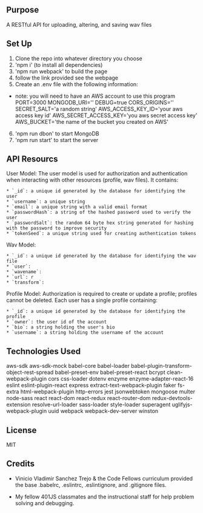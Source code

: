 ## Purpose
A RESTful API for uploading, altering, and saving wav files

## Set Up
1. Clone the repo into whatever directory you choose
2. 'npm i' (to install all dependencies)
3. 'npm run webpack' to build the page
4. follow the link provided see the webpage
5. Create an .env file with the following information:
  * note: you will need to have an AWS account to use this program
  PORT=3000
  MONGODB_URI='<your mongo uri>'
  DEBUG=true
  CORS_ORIGINS='<one or more cors origins>'
  SECRET_SALT='a random string'
  AWS_ACCESS_KEY_ID='your aws access key id'
  AWS_SECRET_ACCESS_KEY='you aws secret access key'
  AWS_BUCKET='the name of the bucket you created on AWS'
6. 'npm run dbon' to start MongoDB
7. 'npm run start' to start the server

## API Resourcs
  User Model: The user model is used for authorization and authentication when interacting with other resources (profile, wav files). It contains:

    * `_id`: a unique id generated by the database for identifying the user
    * `username`: a unique string
    * `email`: a unique string with a valid email format
    * `passwordHash`: a string of the hashed password used to verify the user
    * `passwordSalt`: the random 64 byte hex string generated for hashing with the password to improve security
    * `tokenSeed`: a unique string used for creating authentication tokens

  Wav Model:

    * `_id`: a unique id generated by the database for identifying the wav file
    * `user`:
    * `wavename`:
    * `url`: r
    * `transform`:

  Profile Model: Authorization is required to create or update a profile; profiles cannot be deleted. Each user has a single profile containing:
  
    * `_id`: a unique id generated by the database for identifying the profile
    * `owner`: the user id of the account
    * `bio`: a string holding the user's bio
    * `username`: a string holding the username of the account

## Technologies Used
  aws-sdk
  aws-sdk-mock
  babel-core
  babel-loader
  babel-plugin-transform-object-rest-spread
  babel-preset-env
  babel-preset-react
  bcrypt
  clean-webpack-plugin
  cors
  css-loader
  dotenv
  enzyme
  enzyme-adapter-react-16
  eslint
  eslint-plugin-react
  express
  extract-text-webpack-plugin
  faker
  fs-extra
  html-webpack-plugin
  http-errors
  jest
  jsonwebtoken
  mongoose
  multer
  node-sass
  react
  react-dom
  react-redux
  react-router-dom
  redux-devtools-extension
  resolve-url-loader
  sass-loader
  style-loader
  superagent
  uglifyjs-webpack-plugin
  uuid
  webpack
  webpack-dev-server
  winston

## License
MIT

## Credits
* Vinicio Vladimir Sanchez Trejo & the Code Fellows curriculum provided the base .babelrc, .eslintrc, .eslintignore, and .gitignore files.

* My fellow 401JS classmates and the instructional staff for help problem solving and debugging.
